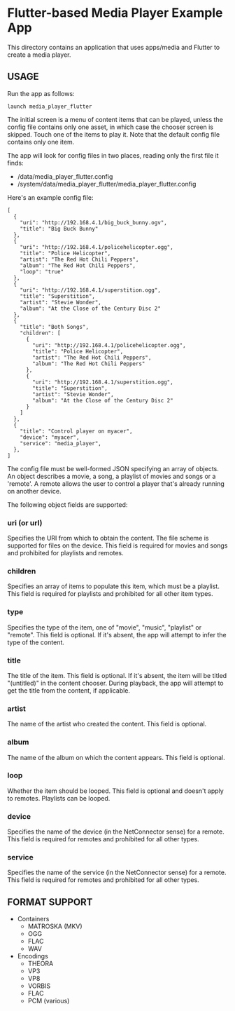 # Flutter-based Media Player Example App

This directory contains an application that uses apps/media and Flutter to
create a media player.

## USAGE

Run the app as follows:

    launch media_player_flutter

The initial screen is a menu of content items that can be played, unless the
config file contains only one asset, in which case the chooser screen is
skipped. Touch one of the items to play it. Note that the default config file
contains only one item.

The app will look for config files in two places, reading only the first file
it finds:

- /data/media_player_flutter.config
- /system/data/media_player_flutter/media_player_flutter.config

Here's an example config file:

    [
      {
        "uri": "http://192.168.4.1/big_buck_bunny.ogv",
        "title": "Big Buck Bunny"
      },
      {
        "uri": "http://192.168.4.1/policehelicopter.ogg",
        "title": "Police Helicopter",
        "artist": "The Red Hot Chili Peppers",
        "album": "The Red Hot Chili Peppers",
        "loop": "true"
      },
      {
        "uri": "http://192.168.4.1/superstition.ogg",
        "title": "Superstition",
        "artist": "Stevie Wonder",
        "album": "At the Close of the Century Disc 2"
      },
      {
        "title": "Both Songs",
        "children": [
          {
            "uri": "http://192.168.4.1/policehelicopter.ogg",
            "title": "Police Helicopter",
            "artist": "The Red Hot Chili Peppers",
            "album": "The Red Hot Chili Peppers"
          },
          {
            "uri": "http://192.168.4.1/superstition.ogg",
            "title": "Superstition",
            "artist": "Stevie Wonder",
            "album": "At the Close of the Century Disc 2"
          }
        ]
      },
      {
        "title": "Control player on myacer",
        "device": "myacer",
        "service": "media_player",
      },
    ]

The config file must be well-formed JSON specifying an array of objects. An
object describes a movie, a song, a playlist of movies and songs or a 'remote'.
A remote allows the user to control a player that's already running on another
device.

The following object fields are supported:

### uri (or url)

Specifies the URI from which to obtain the content. The file scheme is
supported for files on the device. This field is required for movies and songs
and prohibited for playlists and remotes.

### children

Specifies an array of items to populate this item, which must be a playlist.
This field is required for playlists and prohibited for all other item types.

### type

Specifies the type of the item, one of "movie", "music", "playlist" or "remote".
This field is optional. If it's absent, the app will attempt to infer the type
of the content.

### title

The title of the item. This field is optional. If it's absent, the item will be
titled "(untitled)" in the content chooser. During playback, the app will
attempt to get the title from the content, if applicable.

### artist

The name of the artist who created the content. This field is optional.

### album

The name of the album on which the content appears. This field is optional.

### loop

Whether the item should be looped. This field is optional and doesn't apply to
remotes. Playlists can be looped.

### device

Specifies the name of the device (in the NetConnector sense) for a remote. This
field is required for remotes and prohibited for all other types.

### service

Specifies the name of the service (in the NetConnector sense) for a remote. This
field is required for remotes and prohibited for all other types.

## FORMAT SUPPORT

* Containers
  * MATROSKA (MKV)
  * OGG
  * FLAC
  * WAV
* Encodings
  * THEORA
  * VP3
  * VP8
  * VORBIS
  * FLAC
  * PCM (various)
